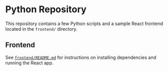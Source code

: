 # Python Repository

This repository contains a few Python scripts and a sample React frontend located in the `frontend/` directory.

## Frontend

See [`frontend/README.md`](frontend/README.md) for instructions on installing dependencies and running the React app.
